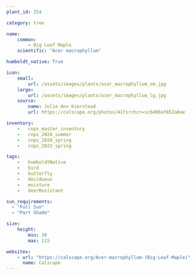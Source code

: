 ```yaml
---
plant_id: 254 

category: tree

name: 
    common: 
        - Big Leaf Maple
    scientific: "Acer macrophyllum"

humboldt_native: True

icon: 
    small: 
        url: /assets/images/plants/acer_macrophyllum_sm.jpg 
    large: 
        url: /assets/images/plants/acer_macrophyllum_lg.jpg 
    source: 
        name: Julie Ann Kierstead
        url: https://calscape.org/photos/41?srchcr=sc6406af852a8ae

inventory: 
    -   cnps_master_inventory
    -   cnps_2024_summer
    -   cnps_2024_spring
    -   cnps_2023_spring

tags:  
    -   humboldtNative
    -   bird
    -   butterfly
    -   deciduous
    -   moisture
    -   deerResistant

sun_requirements:
  - "Full Sun"
  - "Part Shade"

size:
    height: 
        min: 30
        max: 115

websites: 
    - url: "https://calscape.org/Acer-macrophyllum-(Big-Leaf-Maple)"
      name: Calscape
---
```

